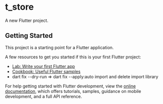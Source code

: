 # t_store

A new Flutter project.

## Getting Started

This project is a starting point for a Flutter application.

A few resources to get you started if this is your first Flutter project:

- [Lab: Write your first Flutter app](https://docs.flutter.dev/get-started/codelab)
- [Cookbook: Useful Flutter samples](https://docs.flutter.dev/cookbook)
- dart fix --dry-run => dart fix --apply:auto import and delete import library

For help getting started with Flutter development, view the
[online documentation](https://docs.flutter.dev/), which offers tutorials,
samples, guidance on mobile development, and a full API reference.
